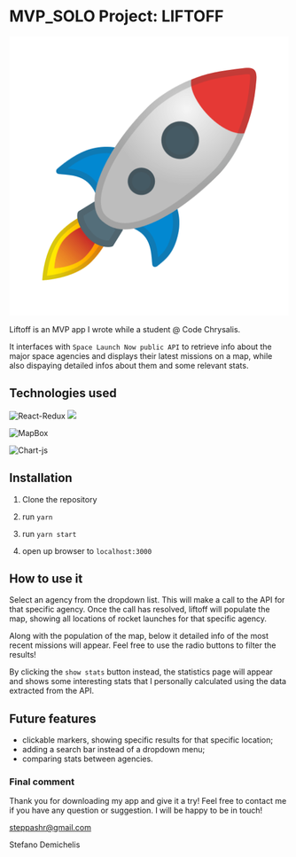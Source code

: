 # MVP_SOLO Project: LIFTOFF

![Liftoff](./src/icons/rocket-success.png)

Liftoff is an MVP app I wrote while a student @ Code Chrysalis.

It interfaces with `Space Launch Now public API` to retrieve info about the major space agencies and displays their latest missions on a map, while also dispaying detailed infos about them and some relevant stats.

## Technologies used

![React-Redux](https://d2eip9sf3oo6c2.cloudfront.net/tags/images/000/000/026/square_256/react.png)
![](https://d2eip9sf3oo6c2.cloudfront.net/tags/images/000/000/386/square_256/redux.png)

![MapBox](https://www.mapbox.com/help/demos/custom-markers-gl-js/mapbox-icon.png)

![Chart-js](https://www.chartjs.org/img/chartjs-logo.svg)

## Installation

1. Clone the repository

2. run `yarn`

3. run `yarn start`

4. open up browser to `localhost:3000`

## How to use it

Select an agency from the dropdown list. This will make a call to the API for that specific agency. Once the call has resolved, liftoff will populate the map, showing all locations of rocket launches for that specific agency.

Along with the population of the map, below it detailed info of the most recent missions will appear.
Feel free to use the radio buttons to filter the results!

By clicking the `show stats` button instead, the statistics page will appear and shows some interesting stats that I personally calculated using the data extracted from the API.

## Future features

- clickable markers, showing specific results for that specific location;
- adding a search bar instead of a dropdown menu;
- comparing stats between agencies.

### Final comment

Thank you for downloading my app and give it a try!
Feel free to contact me if you have any question or suggestion. I will be happy to be in touch!

steppashr@gmail.com

Stefano Demichelis
